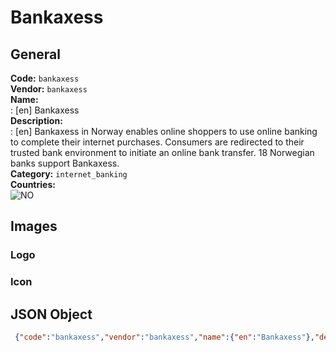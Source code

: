 # Bankaxess 
## General 
**Code:** `bankaxess`  
**Vendor:** `bankaxess`  
**Name:**  
:	[en] Bankaxess  
**Description:**  
: [en] Bankaxess in Norway enables online shoppers to use online banking to complete their internet purchases. Consumers are redirected to their trusted bank environment to initiate an online bank transfer. 18 Norwegian banks support Bankaxess.  
**Category:** `internet_banking`  
**Countries:**  
![NO](https://cdnjs.cloudflare.com/ajax/libs/flag-icon-css/3.3.0/flags/4x3/NO.svg#w24)  
 
## Images 
### Logo 
### Icon 
## JSON Object 
```json
 {"code":"bankaxess","vendor":"bankaxess","name":{"en":"Bankaxess"},"description":{"en":"Bankaxess in Norway enables online shoppers to use online banking to complete their internet purchases. Consumers are redirected to their trusted bank environment to initiate an online bank transfer. 18 Norwegian banks support Bankaxess."},"countries":["NO"],"category":"internet_banking"}```  
